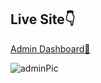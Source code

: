 ## Live Site👇

[Admin Dashboard🧷](https://admindashboardate.netlify.app)

![adminPic](https://user-images.githubusercontent.com/102437630/212402535-e8ce9b9b-cb99-4db4-8652-b75e1e366a1b.png)
